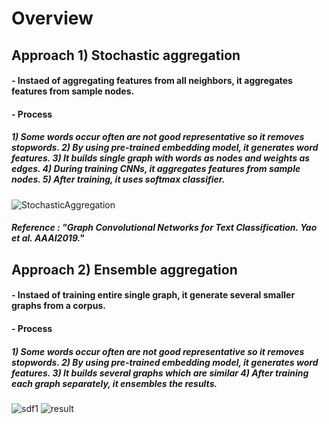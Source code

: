 # Overview 
## Approach 1) Stochastic aggregation
#### - Instaed of aggregating features from all neighbors, it aggregates features from sample nodes. 
#### - Process
##### 1) Some words occur often are not good representative so it removes stopwords. 2) By using pre-trained embedding model, it generates word features. 3) It builds single graph with words as nodes and weights as edges. 4) During training CNNs, it aggregates features from sample nodes. 5) After training, it uses softmax classifier. 
![StochasticAggregation](https://user-images.githubusercontent.com/45250729/85316673-697f7200-b4bd-11ea-9aa9-f42b7c41005e.png)
##### Reference : "Graph Convolutional Networks for Text Classification. Yao et al. AAAI2019." 

## Approach 2)  Ensemble aggregation
#### - Instaed of training entire single graph, it generate several smaller graphs from a corpus. 
#### - Process
##### 1) Some words occur often are not good representative so it removes stopwords. 2) By using pre-trained embedding model, it generates word features. 3) It builds several graphs which are similar 4) After training each graph separately, it ensembles the results. 
![sdf1](https://user-images.githubusercontent.com/45250729/92897046-2a5a2080-f41d-11ea-9942-cfaa41fe067d.jpg)
![result](https://user-images.githubusercontent.com/45250729/92899430-13b4c900-f41f-11ea-9481-a77b34d5ca94.jpg)

